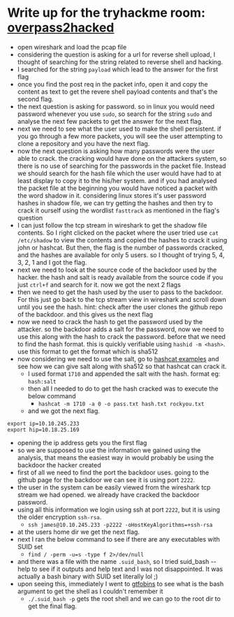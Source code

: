 # Write up for the tryhackme room: [overpass2hacked](https://tryhackme.com/room/overpass2hacked)

- open wireshark and load the pcap file
- considering the question is asking for a url for reverse shell upload, I thought of searching for the string related to reverse shell and hacking. 
- I searched for the string `payload` which lead to the answer for the first flag
- once you find the post req in the packet info, open it and copy the content as text to get the revere shell payload contents and that's the second flag.
- the next question is asking for password. so in linux you would need password whenever you use `sudo`, so search for the string `sudo` and analyse the next few packets to get the answer for the next flag.
- next we need to see what the user used to make the shell persistent. if you go through a few more packets, you will see the user attempting to clone a repository and you have the next flag.
- now the next question is asking how many passwords were the user able to crack. the cracking would have done on the attackers system, so there is no use of searching for the passwords in the packet file. Instead we should search for the hash file which the user would have had to at least display to copy it to the his/her system. and if you had analysed the packet file at the beginning you would have noticed a packet with the word shadow in it. considering linux stores it's user password hashes in shadow file, we can try getting the hashes and then try to crack it ourself using the wordlist `fasttrack` as mentioned in the flag's question
- I can just follow the tcp stream in wireshark to get the shadow file contents. So I right clicked on the packet where the user tried use `cat /etc/shadow` to view the contents and copied the hashes to crack it using john or hashcat. But then, the flag is the number of passwords cracked, and the hashes are available for only 5 users. so I thought of trying 5, 4, 3, 2, 1 and I got the flag.
- next we need to look at the source code of the backdoor used by the hacker. the hash and salt is ready available from the source code if you just `ctrl+f` and search for it. now we got the next 2 flags
- then we need to get the hash used by the user to pass to the backdoor. For this just go back to the tcp stream view in wireshark and scroll down until you see the hash. hint: check after the user clones the github repo of the backdoor. and this gives us the next flag
- now we need to crack the hash to get the password used by the attacker. so the backdoor adds a salt for the password, now we need to use this along with the hash to crack the password. before that we need to find the hash format. this is quickly verifiable using `hashid -m <hash>`. use this format to get the format which is sha512
- now considering we need to use the salt, go to [hashcat examples](https://hashcat.net/wiki/doku.php?id=example_hashes) and see how we can give salt along with sha512 so that hashcat can crack it.
  - I used format `1710` and appended the salt with the hash. format eg: `hash:salt` 
  - then all I needed to do to get the hash cracked was to execute the below command
    - `hashcat -m 1710 -a 0 -o pass.txt hash.txt rockyou.txt`
  - and we got the next flag.

```
export ip=10.10.245.233
export hip=10.18.25.169
```

- opening the ip address gets you the first flag
- so we are supposed to use the information we gained using the analysis, that means the easiest way in would probably be using the backdoor the hacker created
- first of all we need to find the port the backdoor uses. going to the github page for the backdoor we can see it is using port `2222`. 
- the user in the system can be easily viewed from the wireshark tcp stream we had opened. we already have cracked the backdoor password.
- using all this information we login using ssh at port `2222`, but it is using the older encryption `ssh-rsa`.
  - `ssh james@10.10.245.233 -p2222 -oHostKeyAlgorithms=+ssh-rsa`
- at the users home dir we get the next flag.
- next I ran the below command to see if there are any executables with SUID set
  - `find / -perm -u=s -type f 2>/dev/null`
- and there was a file with the name `.suid_bash`, so I tried suid_bash --help to see if it outputs and help text and I was not disappointed. It was actually a bash binary with SUID set literally lol ;)
- upon seeing this, immediately I went to [gtfobins](https://gtfobins.github.io/gtfobins/bash/#suid) to see what is the bash argument to get the shell as I couldn't remember it
  - `./.suid_bash -p` gets the root shell and we can go to the root dir to get the final flag.
